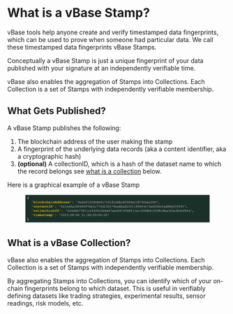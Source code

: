 # What is a vBase Stamp? 

vBase tools help anyone create and verify timestamped data fingerprints, which can be used to prove when someone had particular data. We call these timestamped data fingerprints vBase Stamps. 

Conceptually a vBase Stamp is just a unique fingerprint of your data published with your signature at an independently verifiable time. 

vBase also enables the aggregation of Stamps into Collections. Each Collection is a set of Stamps with independently verifiable membership. 


## What Gets Published?

A vBase Stamp publishes the following:

1. The blockchain address of the user making the stamp
2. A fingerprint of the underlying data records (aka a content identifier, aka a cryptographic hash)
3. **(optional)** A collectionID, which is a hash  of the dataset name to which the record belongs see [what is a collection](#collection) below.


Here is a graphical example of a vBase Stamp&#x20;

<figure><img src="vBase Stamp 3.png" alt=""><figcaption></figcaption></figure>



## What is a vBase Collection? <a href="#collection" id="collection"></a>

vBase also enables the aggregation of Stamps into Collections. Each Collection is a set of Stamps with independently verifiable membership.

By aggregating Stamps into Collections, you can identify which of your on-chain fingerprints belong to which dataset. This is useful in verifiably defining datasets like trading strategies, experimental results, sensor readings, risk models, etc. 




